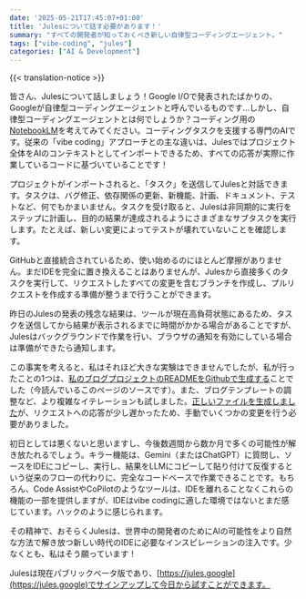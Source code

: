 ```yaml
---
date: '2025-05-21T17:45:07+01:00'
title: 'Julesについて話す必要があります！'
summary: "すべての開発者が知っておくべき新しい自律型コーディングエージェント。"
tags: ["vibe-coding", "jules"]
categories: ["AI & Development"]
---
```

{{< translation-notice >}}

皆さん、Julesについて話しましょう！Google I/Oで発表されたばかりの、Googleが自律型コーディングエージェントと呼んでいるものです…しかし、自律型コーディングエージェントとは何でしょうか？コーディング用の[NotebookLM](https://notebooklm.google/)を考えてみてください。コーディングタスクを支援する専門のAIです。従来の「vibe coding」アプローチとの主な違いは、Julesではプロジェクト全体をAIのコンテキストとしてインポートできるため、すべての応答が実際に作業しているコードに基づいていることです！

プロジェクトがインポートされると、「タスク」を送信してJulesと対話できます。タスクは、バグ修正、依存関係の更新、新機能、計画、ドキュメント、テストなど、何でもかまいません。タスクを受け取ると、Julesは非同期的に実行をステップに計画し、目的の結果が達成されるようにさまざまなサブタスクを実行します。たとえば、新しい変更によってテストが壊れていないことを確認します。

GitHubと直接統合されているため、使い始めるのにほとんど摩擦がありません。まだIDEを完全に置き換えることはありませんが、Julesから直接多くのタスクを実行して、リクエストしたすべての変更を含むブランチを作成し、プルリクエストを作成する準備が整うまで行うことができます。

昨日のJulesの発表の残念な結果は、ツールが現在高負荷状態にあるため、タスクを送信してから結果が表示されるまでに時間がかかる場合があることですが、Julesはバックグラウンドで作業を行い、ブラウザの通知を有効にしている場合は準備ができたら通知します。

この事実を考えると、私はそれほど大きな実験はできませんでしたが、私が行ったことの1つは、[私のブログプロジェクトのREADMEをGithubで生成する](https://github.com/danicat/danicat.dev/pull/1)ことでした（今読んでいるこのページのソースです）。また、ブログテンプレートの調整など、より複雑なイテレーションも試しました。[正しいファイルを生成しました](https://github.com/danicat/danicat.dev/pull/2)が、リクエストへの応答が少し遅かったため、手動でいくつかの変更を行う必要がありました。

初日としては悪くないと思いますし、今後数週間から数か月で多くの可能性が解き放たれるでしょう。キラー機能は、Gemini（またはChatGPT）に質問し、ソースをIDEにコピーし、実行し、結果をLLMにコピーして貼り付けて反復するという従来のフローの代わりに、完全なコードベースで作業できることです。もちろん、Code AssistやCoPilotのようなツールは、IDEを離れることなくこれらの機能の一部を提供しますが、IDEはvibe codingに適した環境ではないとまだ感じています。ハックのように感じられます。

その精神で、おそらくJulesは、世界中の開発者のためにAIの可能性をより自然な方法で解き放つ新しい時代のIDEに必要なインスピレーションの注入です。少なくとも、私はそう願っています！

Julesは現在パブリックベータ版であり、[https://jules.google](https://jules.google)でサインアップして今日から試すことができます。
